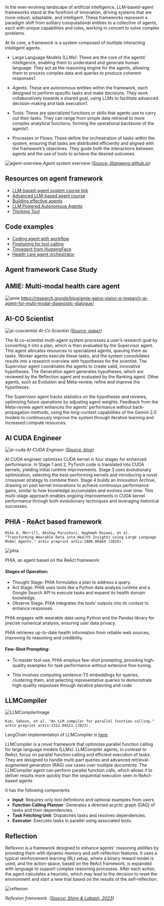In the ever-evolving landscape of artificial intelligence, LLM-based-agent frameworks stand at the forefront of innovation, driving systems that are more robust, adaptable, and intelligent. These frameworks represent a paradigm shift from solitary computational entities to a collective of agents, each with unique capabilities and roles, working in concert to solve complex problems. 

At its core, a framework is a system composed of multiple interacting intelligent agents. 

- Large Language Models (LLMs): These are the core of the agents’ intelligence, enabling them to understand and generate human language. They act as the reasoning engine for the agents, allowing them to process complex data and queries to produce coherent responses1.

- Agents: These are autonomous entities within the framework, each designed to perform specific tasks and make decisions. They work collaboratively towards a shared goal, using LLMs to facilitate advanced decision-making and task execution1.

- Tools: These are specialized functions or skills that agents use to carry out their tasks. They can range from simple data retrieval to more complex analytical functions, forming the operational backbone of the agents1.

- Processes or Flows: These define the orchestration of tasks within the system, ensuring that tasks are distributed efficiently and aligned with the framework’s objectives. They guide both the interactions between agents and the use of tools to achieve the desired outcomes

![agent-overview](/images/rlhf/agent.png)
*Agent system overview ([Source: lilianweng.github.io](https://lilianweng.github.io/posts/2023-06-23-agent/))*

## Resources on agent framework
- [LLM-based-agent system course link](https://llmagents-learning.org/f24)
- [Advanced LLM-based agent course](https://llmagents-learning.org/sp25)
- [Building effective agents](https://www.anthropic.com/research/building-effective-agents)
- [LLM Powered Autonomous Agents](https://lilianweng.github.io/posts/2023-06-23-agent/)
- [Thinking Tool](https://www.anthropic.com/engineering/claude-think-tool)

## Code examples
- [Coding agent with workflow](https://github.com/rsrohan99/tig/blob/master/src/tig/prompts/system.py)
- [Finetuning for tool calling](https://huggingface.co/agents-course/notebooks/blob/main/bonus-unit1/bonus-unit1.ipynb)
- [Tinyagent from HuggingFace](https://github.com/huggingface/huggingface.js/blob/main/packages/mcp-client/src/utils.ts)
- [Health care agent orchestrator](https://github.com/Azure-Samples/healthcare-agent-orchestrator)

## Agent framework Case Study

## AMIE: Multi-modal health care agent
![amie](https://storage.googleapis.com/gweb-research2023-media/images/MMAMIE-4-DialogueEvalFin.width-1250.png)
https://research.google/blog/amie-gains-vision-a-research-ai-agent-for-multi-modal-diagnostic-dialogue/


## AI-CO Scientist

![ai-coscientist](/images/rlhf/co-scientist.png)
*AI-Co Scientist ([Source: paper](https://storage.googleapis.com/coscientist_paper/ai_coscientist.pdf))*

The AI co-scientist multi-agent system processes a user’s research goal by converting it into a plan, which is then evaluated by the Supervisor agent. This agent allocates resources to specialized agents, queuing them as tasks. Worker agents execute these tasks, and the system consolidates results into a research overview with hypotheses for the scientist. The Supervisor agent coordinates the agents to create valid, innovative hypotheses. The Generation agent generates hypotheses, which are reviewed by the Reflection agent and evaluated by the Ranking agent. Other agents, such as Evolution and Meta-review, refine and improve the hypotheses.

The Supervisor agent tracks statistics on the hypotheses and reviews, optimizing future operations by adjusting agent weights. Feedback from the Meta-review agent enhances the agents’ performance without back-propagation methods, using the long-context capabilities of the Gemini 2.0 models to continuously improve the system through iterative learning and increased compute resources.

## AI CUDA Engineer

![ai-cuda](/images/rlhf/ai-cuda-engineer.png)
*AI-CUDA Engineer ([Source: blog](https://sakana.ai/ai-cuda-engineer/))*

AI CUDA engineer optimizes CUDA kernel in four stages for enhanced performance. In Stage 1 and 2, PyTorch code is translated into CUDA kernels, yielding initial runtime improvements. Stage 3 uses evolutionary optimization, selecting the best-performing kernels and introducing a novel crossover strategy to combine them. Stage 4 builds an Innovation Archive, drawing on past kernel innovations to achieve continuous performance gains, similar to how knowledge accumulates and evolves over time. This multi-stage approach enables ongoing improvements in CUDA kernel performance through both evolutionary techniques and leveraging historical successes.

## PHIA - ReAct based framework
```
Mike A. Merrill, Akshay Paruchuri, Naghmeh Rezaei, et al. "Transforming Wearable Data into Health Insights using Large Language Model Agents." arXiv preprint arXiv:2406.06464 (2024).
```
![phia](/images/rlhf/IMG_4231.png)

PHIA, an agent based on the ReAct framework:
#### Stages of Operation:
- Thought Stage: PHIA formulates a plan to address a query.
- Act Stage: PHIA uses tools like a Python data analysis runtime and a Google Search API to execute tasks and expand its health domain knowledge.
- Observe Stage: PHIA integrates the tools’ outputs into its context to enhance responses.

PHIA engages with wearable data using Python and the Pandas library for precise numerical analysis, ensuring user data privacy.

PHIA retrieves up-to-date health information from reliable web sources, improving its reasoning and credibility.

#### Few-Shot Prompting:
- To master tool use, PHIA employs few-shot prompting, providing high-quality examples for task performance without extensive fine-tuning.

- This involves computing sentence-T5 embeddings for queries, clustering them, and selecting representative queries to demonstrate high-quality responses through iterative planning and code

## LLMCompiler 
![LLMCompilerImage](/images/rlhf/llmcompiler.png)

```
Kim, Sehoon, et al. "An LLM compiler for parallel function calling." arXiv preprint arXiv:2312.04511 (2023).
```

LangChain implementation of LLMCompiler is [here](https://langchain-ai.github.io/langgraph/tutorials/llm-compiler/LLMCompiler/). 


LLMCompiler is a novel framework that optimizes parallel function calling for large language models (LLMs). LLMCompiler agents, in contrast to ReAct, focus on parallel function calling and efficient execution of tasks. They are designed to handle multi-part queries and advanced retrieval-augmented generation (RAG) use cases over multiple documents. The LLMCompiler agent can perform parallel function calls, which allows it to deliver results more quickly than the sequential execution seen in ReAct-based agents

It has the following components
- **Input**: Requires only tool definitions and optional examples from users.
- **Function Calling Planner**: Generates a directed acyclic graph (DAG) of tasks and their dependencies.
- **Task Fetching Unit**: Dispatches tasks and resolves dependencies.
- **Executor**: Executes tasks in parallel using associated tools.

## Reflection

Reflexion is a framework designed to enhance agents' reasoning abilities by providing them with dynamic memory and self-reflection features. It uses a typical reinforcement learning (RL) setup, where a binary reward model is used, and the action space, based on the ReAct framework, is expanded with language to support complex reasoning processes. After each action, the agent calculates a heuristic, which may lead to the decision to reset the environment and start a new trial based on the results of the self-reflection.

![reflexion](/images/rlhf/reflexion.png)

*Reflexion framework. ([Source: Shinn & Labash, 2023](https://arxiv.org/abs/2303.11366))*



